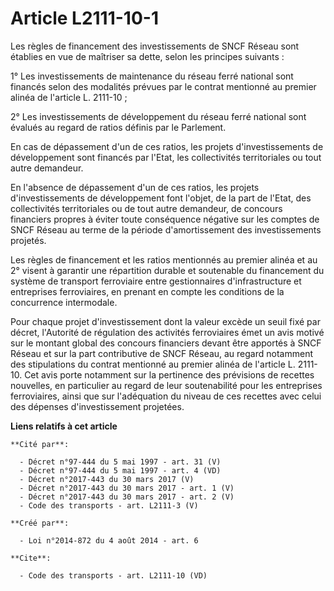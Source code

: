 # Article L2111-10-1

Les règles de financement des investissements de SNCF Réseau sont établies en vue de maîtriser sa dette, selon les principes
suivants : 

1° Les investissements de maintenance du réseau ferré national sont financés selon des modalités prévues par le contrat
mentionné au premier alinéa de l'article L. 2111-10 ; 

2° Les investissements de développement du réseau ferré national sont évalués au regard de ratios définis par le Parlement. 

En cas de dépassement d'un de ces ratios, les projets d'investissements de développement sont financés par l'Etat, les
collectivités territoriales ou tout autre demandeur. 

En l'absence de dépassement d'un de ces ratios, les projets d'investissements de développement font l'objet, de la part de
l'Etat, des collectivités territoriales ou de tout autre demandeur, de concours financiers propres à éviter toute conséquence
négative sur les comptes de SNCF Réseau au terme de la période d'amortissement des investissements projetés. 

Les règles de financement et les ratios mentionnés au premier alinéa et au 2° visent à garantir une répartition durable et
soutenable du financement du système de transport ferroviaire entre gestionnaires d'infrastructure et entreprises
ferroviaires, en prenant en compte les conditions de la concurrence intermodale. 

Pour chaque projet d'investissement dont la valeur excède un seuil fixé par décret, l'Autorité de régulation des activités
ferroviaires émet un avis motivé sur le montant global des concours financiers devant être apportés à SNCF Réseau et sur la
part contributive de SNCF Réseau, au regard notamment des stipulations du contrat mentionné au premier alinéa de l'article L.
2111-10. Cet avis porte notamment sur la pertinence des prévisions de recettes nouvelles, en particulier au regard de leur
soutenabilité pour les entreprises ferroviaires, ainsi que sur l'adéquation du niveau de ces recettes avec celui des dépenses
d'investissement projetées.

**Liens relatifs à cet article**

	**Cité par**:

	  - Décret n°97-444 du 5 mai 1997 - art. 31 (V)
	  - Décret n°97-444 du 5 mai 1997 - art. 4 (VD)
	  - Décret n°2017-443 du 30 mars 2017 (V)
	  - Décret n°2017-443 du 30 mars 2017 - art. 1 (V)
	  - Décret n°2017-443 du 30 mars 2017 - art. 2 (V)
	  - Code des transports - art. L2111-3 (V)

	**Créé par**:

	  - Loi n°2014-872 du 4 août 2014 - art. 6

	**Cite**:

	  - Code des transports - art. L2111-10 (VD)
